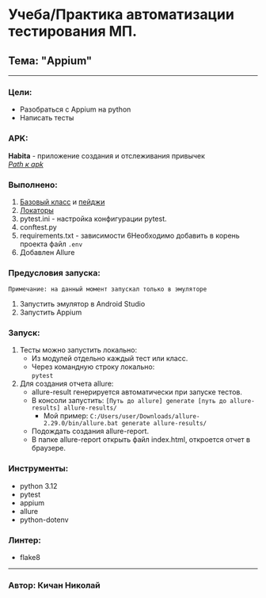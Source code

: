 # Учеба/Практика автоматизации тестирования МП.
## **Тема:** "Appium"

---------
### Цели:
- Разобраться с Appium на python
- Написать тесты

### APK:
**Habita** - приложение создания и отслеживания привычек  
_[Path к apk](src/apk)_

### Выполнено:
1. [Базовый класс](src/pages/base_page.py) и [пейджи](src/pages)
2. [Локаторы](src/locators)
3. pytest.ini - настройка конфигурации pytest.
4. conftest.py
5. requirements.txt - зависимости
6Необходимо добавить в корень проекта файл `.env`
6. Добавлен Allure

### Предусловия запуска:
    Примечание: на данный момент запускал только в эмуляторе
1. Запустить эмулятор в Android Studio
2. Запустить Appium

### Запуск:
1. Тесты можно запустить локально:
   - Из модулей отдельно каждый тест или класс.
   - Через командную строку локально:  
     `pytest`
2. Для создания отчета allure:
    - allure-result генерируется автоматически при запуске тестов.
    - В консоли запустить:  `[Путь до allure] generate [путь до allure-results] allure-results/`
      - Мой пример: `C:/Users/user/Downloads/allure-2.29.0/bin/allure.bat generate allure-results/`
    - Подождать создания allure-report.
    - В папке allure-report открыть файл index.html, откроется отчет в браузере.

### Инструменты:
- python 3.12
- pytest
- appium
- allure
- python-dotenv

### Линтер:
- flake8

---------

### Автор: Кичан Николай

